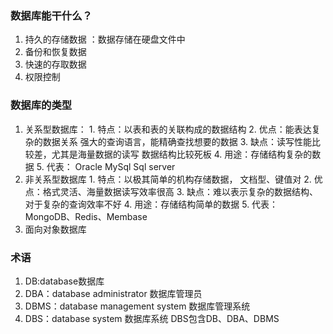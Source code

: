 ### 数据库能干什么？  
   1. 持久的存储数据 ：数据存储在硬盘文件中
   2. 备份和恢复数据
   3. 快速的存取数据
   4. 权限控制
### 数据库的类型
   1. 关系型数据库：
     1. 特点：以表和表的关联构成的数据结构
     2. 优点：能表达复杂的数据关系   强大的查询语言，能精确查找想要的数据
     3. 缺点：读写性能比较差，尤其是海量数据的读写   数据结构比较死板
     4. 用途：存储结构复杂的数据
     5. 代表： Oracle  MySql  Sql server
   2. 非关系型数据库
     1. 特点：以极其简单的机构存储数据， 文档型、键值对
     2. 优点：格式灵活、海量数据读写效率很高
     3. 缺点：难以表示复杂的数据结构、对于复杂的查询效率不好
     4. 用途：存储结构简单的数据
     5. 代表：MongoDB、Redis、Membase
   3. 面向对象数据库
### 术语
   1.  DB:database数据库
   2.  DBA：database administrator 数据库管理员
   3.  DBMS：database management system 数据库管理系统
   4.  DBS：database system 数据库系统    DBS包含DB、DBA、DBMS 